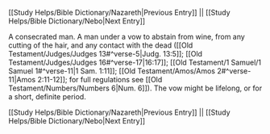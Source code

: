 [[Study Helps/Bible Dictionary/Nazareth|Previous Entry]]  ||  [[Study Helps/Bible Dictionary/Nebo|Next Entry]]

 A consecrated man. A man under a vow to abstain from wine, from any cutting of the hair, and any contact with the dead ([[Old Testament/Judges/Judges 13#^verse-5|Judg. 13:5]]; [[Old Testament/Judges/Judges 16#^verse-17|16:17]]; [[Old Testament/1 Samuel/1 Samuel 1#^verse-11|1 Sam. 1:11]]; [[Old Testament/Amos/Amos 2#^verse-11|Amos 2:11-12]]; for full regulations see [[Old Testament/Numbers/Numbers 6|Num. 6]]). The vow might be lifelong, or for a short, definite period.

[[Study Helps/Bible Dictionary/Nazareth|Previous Entry]]  ||  [[Study Helps/Bible Dictionary/Nebo|Next Entry]]